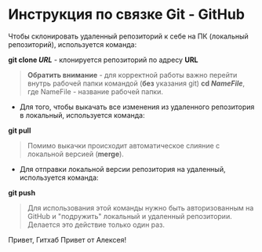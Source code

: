 # Инструкция по связке Git - GitHub

Чтобы склонировать удаленный репозиторий к себе на ПК (локальный репозиторий), используется команда: 

**git clone _URL_** - клонируется репозиторий по адресу **URL**
> **Обратить внимание** - для корректной работы важно перейти внутрь рабочей папки командой (**без** указания git) __cd *NameFile*__, где NameFile - название рабочей папки.

* Для того, чтобы выкачать все изменения из удаленного репозитория в локальный, используется команда:

**git pull** 
> Помимо выкачки происходит автоматическое слияние с локальной версией (**merge**).

* Для отправки локальной версии репозитория на удаленный, используется команда:

**git push** 
> Для использования этой команды нужно быть авторизованным на GitHub и "подружить" локальный и удаленный репозитории. Делается это действие только один раз.

Привет, Гитхаб
Привет от Алексея!